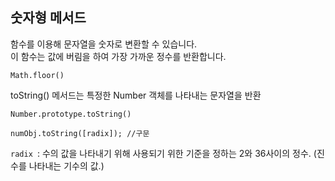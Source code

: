 ## 숫자형 메서드

함수를 이용해 문자열을 숫자로 변환할 수 있습니다. <br>
이 함수는 값에 버림을 하여 가장 가까운 정수를 반환합니다.

    Math.floor()

toString() 메서드는 특정한 Number 객체를 나타내는 문자열을 반환

    Number.prototype.toString()

    numObj.toString([radix]); //구문

`radix `:
수의 값을 나타내기 위해 사용되기 위한 기준을 정하는 2와 36사이의 정수. (진수를 나타내는 기수의 값.)
